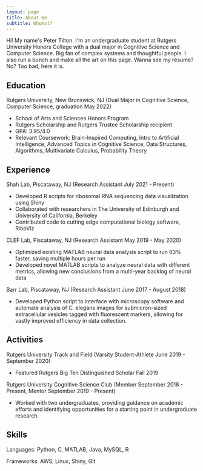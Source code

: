 ```yaml
---
layout: page
title: About me
subtitle: Whomst?
---
```


Hi! My name's Peter Tilton. I'm an undergraduate student at Rutgers University Honors College with a dual major in Cognitive Science and Computer Science. Big fan of complex systems and thoughtful people. I also run a bunch and make all the art on this page. Wanna see my resume? No? Too bad, here it is.

## Education

Rutgers University, New Brunswick, NJ (Dual Major in Cognitive Science, Computer Science, graduation May 2022)

- School of Arts and Sciences Honors Program
- Rutgers Scholarship and Rutgers Trustee Scholarship recipient
- GPA: 3.95/4.0
- Relevant Coursework: Brain-Inspired Computing, Intro to Artificial Intelligence, Advanced Topics in Cognitive Science, Data Structures, Algorithms, Multivariate Calculus, Probability Theory

## Experience

Shah Lab, Piscataway, NJ (Research Assistant July 2021 - Present)

- Developed R scripts for ribosomal RNA sequencing data visualization using Shiny
- Collaborated with researchers in The University of Edinburgh and University of California, Berkeley
- Contributed code to cutting edge computational biology software, RiboViz 

CLEF Lab, Piscataway, NJ (Research Assistant May 2019 - May 2020)

- Optimized existing MATLAB neural data analysis script to run 63% faster, saving multiple hours per run
- Developed novel MATLAB scripts to analyze neural data with different metrics, allowing new conclusions from a multi-year backlog of neural data

Barr Lab, Piscataway, NJ (Research Assistant June 2017 - August 2018)

- Developed Python script to interface with microscopy software and automate analysis of C. elegans images for submicron-sized extracellular vesicles tagged with fluorescent markers, allowing for vastly improved efficiency in data collection.

## Activities

Rutgers University Track and Field (Varsity Student-Athlete June 2019 - September 2020)

- Featured Rutgers Big Ten Distinguished Scholar Fall 2019

Rutgers University Cognitive Science Club (Member September 2018 - Present, Mentor September 2019 - Present)

- Worked with two undergraduates, providing guidance on academic efforts and identifying opportunities for a starting point in undergraduate research.

## Skills

Languages: Python, C, MATLAB, Java, MySQL, R

Frameworks: AWS, Linux, Shiny, Git
